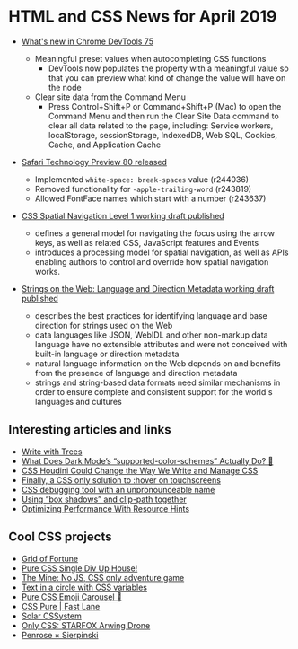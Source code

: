 # HTML and CSS News for April 2019

- [What's new in Chrome DevTools 75](https://developers.google.com/web/updates/2019/04/devtools)
    + Meaningful preset values when autocompleting CSS functions
        * DevTools now populates the property with a meaningful value so that you can preview what kind of change the value will have on the node
    + Clear site data from the Command Menu
        * Press Control+Shift+P or Command+Shift+P (Mac) to open the Command Menu and then run the Clear Site Data command to clear all data related to the page, including: Service workers, localStorage, sessionStorage, IndexedDB, Web SQL, Cookies, Cache, and Application Cache

- [Safari Technology Preview 80 released](https://developer.apple.com/safari/technology-preview/release-notes/)
    + Implemented `white-space: break-spaces` value (r244036)
    + Removed functionality for `-apple-trailing-word` (r243819)
    + Allowed FontFace names which start with a number (r243637)

- [CSS Spatial Navigation Level 1 working draft published](https://www.w3.org/TR/css-nav-1/)
    + defines a general model for navigating the focus using the arrow keys, as well as related CSS, JavaScript features and Events
    + introduces a processing model for spatial navigation, as well as APIs enabling authors to control and override how spatial navigation works.

- [Strings on the Web: Language and Direction Metadata working draft published](https://www.w3.org/TR/string-meta/)
    + describes the best practices for identifying language and base direction for strings used on the Web
    + data languages like JSON, WebIDL and other non-markup data language have no extensible attributes and were not conceived with built-in language or direction metadata
    + natural language information on the Web depends on and benefits from the presence of language and direction metadata
    + strings and string-based data formats need similar mechanisms in order to ensure complete and consistent support for the world's languages and cultures

## Interesting articles and links

- [Write with Trees](http://www.nyctrees.org/)
- [What Does Dark Mode’s “supported-color-schemes” Actually Do? 🤔](https://medium.com/dev-channel/what-does-dark-modes-supported-color-schemes-actually-do-69c2eacdfa1d)
- [CSS Houdini Could Change the Way We Write and Manage CSS](https://css-tricks.com/css-houdini-could-change-the-way-we-write-and-manage-css/)
- [Finally, a CSS only solution to :hover on touchscreens](https://blog.usejournal.com/finally-a-css-only-solution-to-hover-on-touchscreens-c498af39c31c)
- [CSS debugging tool with an unpronounceable name](https://github.com/lucagez/Debucsser)
- [Using “box shadows” and clip-path together](https://css-tricks.com/using-box-shadows-and-clip-path-together/)
- [Optimizing Performance With Resource Hints](https://www.smashingmagazine.com/2019/04/optimization-performance-resource-hints/)

## Cool CSS projects

+ [Grid of Fortune](https://codepen.io/akmaz/pen/GLRXXK)
+ [Pure CSS Single Div Up House!](https://codepen.io/pbmasigla/pen/aMRwXV)
+ [The Mine: No JS, CSS only adventure game](https://codepen.io/jcoulterdesign/pen/NOMeEb)
+ [Text in a circle with CSS variables](https://codepen.io/michellebarker/pen/BEKWPx)
+ [Pure CSS Emoji Carousel 🎠](https://codepen.io/jh3y/pen/qwqOwK)
+ [CSS Pure | Fast Lane](https://codepen.io/kotAndy/full/wZgKyO)
+ [Solar CSSystem](https://codepen.io/robdimarzo/pen/LMOLer)
+ [Only CSS: STARFOX Arwing Drone](https://codepen.io/YusukeNakaya/pen/LvePgj)
+ [Penrose × Sierpinski](https://codepen.io/jkantner/pen/rbJJPN)

